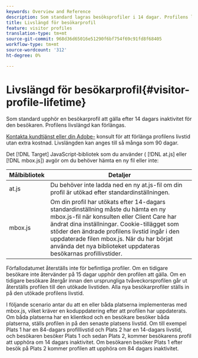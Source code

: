 ```yaml
---
keywords: Overview and Reference
description: Som standard lagras besöksprofiler i 14 dagar. Profilens livslängd kan förlängas.
title: Livslängd för besökarprofil
feature: visitor profiles
translation-type: tm+mt
source-git-commit: 968d36d65016e51290f6bf754f69c91fd8f68405
workflow-type: tm+mt
source-wordcount: '312'
ht-degree: 0%

---
```



# Livslängd för besökarprofil{#visitor-profile-lifetime}

Som standard upphör en besökarprofil att gälla efter 14 dagars inaktivitet för den besökaren. Profilens livslängd kan förlängas.

[Kontakta kundtjänst eller din Adobe-](/help/cmp-resources-and-contact-information.md#reference_ACA3391A00EF467B87930A450050077C) konsult för att förlänga profilens livstid utan extra kostnad. Livslängden kan anges till så många som 90 dagar.

Det [!DNL Target] JavaScript-bibliotek som du använder ( [!DNL at.js] eller [!DNL mbox.js]) avgör om du behöver hämta en ny fil eller inte:

| Målbibliotek | Detaljer |
|--- |--- |
| at.js | Du behöver inte ladda ned en ny at.js-fil om din profil är utökad efter standardinställningen. |
| mbox.js | Om din profil har utökats efter 14-dagars standardinställning måste du hämta en ny mbox.js-fil när konsulten eller Client Care har ändrat dina inställningar. Cookie-tillägget som stöder den ändrade profilens livstid ingår i den uppdaterade filen mbox.js. När du har börjat använda det nya biblioteket uppdateras besökarnas profillivstider. |

Förfallodatumet återställs inte för befintliga profiler. Om en tidigare besökare inte återvänder på 15 dagar upphör den profilen att gälla. Om en tidigare besökare återgår innan den ursprungliga tvåveckorsprofilen går ut återställs profilen till den utökade livstiden. Alla nya besökarprofiler ställs in på den utökade profilens livstid.

I följande scenario antar du att en eller båda platserna implementeras med mbox.js, vilket kräver en koduppdatering efter att profilen har uppdaterats. Om båda platserna har en klientkod och en besökare besöker båda platserna, ställs profilen in på den senaste platsens livstid. Om till exempel Plats 1 har en 84-dagars profillivstid och Plats 2 har en 14-dagars livstid, och besökaren besöker Plats 1 och sedan Plats 2, kommer besökarens profil att upphöra om 14 dagars inaktivitet. Om besökaren besöker Plats 1 efter besök på Plats 2 kommer profilen att upphöra om 84 dagars inaktivitet.

